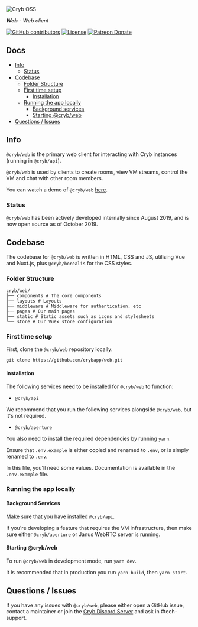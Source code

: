 ![Cryb OSS](.github/web-icon.png "@cryb/web Logo")

_**Web** - Web client_

[![GitHub contributors](https://img.shields.io/github/contributors/crybapp/web)](https://github.com/crybapp/web/graphs/contributors) [![License](https://img.shields.io/github/license/crybapp/web)](https://github.com/crybapp/web/blob/master/LICENSE) [![Patreon Donate](https://img.shields.io/badge/donate-Patreon-red.svg)](https://patreon.com/cryb)

## Docs

* [Info](#info)
  * [Status](#status)
* [Codebase](#codebase)
    * [Folder Structure](#folder-structure)
    * [First time setup](#first-time-setup)
        * [Installation](#installation)
    * [Running the app locally](#running-the-app-locally)
        * [Background services](#background-services)
        * [Starting @cryb/web](#starting-@cryb/web)
* [Questions / Issues](#questions--issues)

## Info

`@cryb/web` is the primary web client for interacting with Cryb instances (running in `@cryb/api`).

`@cryb/web` is used by clients to create rooms, view VM streams, control the VM and chat with other room members.

You can watch a demo of `@cryb/web` [here](https://youtu.be/pGNMZ98RwZY).

### Status

`@cryb/web` has been actively developed internally since August 2019, and is now open source as of October 2019.

## Codebase

The codebase for `@cryb/web` is written in HTML, CSS and JS, utilising Vue and Nuxt.js, plus `@cryb/borealis` for the CSS styles.

### Folder Structure

```
cryb/web/
├── components # The core components
├── layouts # Layouts
├── middleware # Middleware for authentication, etc
├── pages # Our main pages
├── static # Static assets such as icons and stylesheets
└── store # Our Vuex store configuration
```

### First time setup

First, clone the `@cryb/web` repository locally:

```
git clone https://github.com/crybapp/web.git
```

#### Installation

The following services need to be installed for `@cryb/web` to function:

* `@cryb/api`

We recommend that you run the following services alongside `@cryb/web`, but it's not required.

* `@cryb/aperture`

You also need to install the required dependencies by running `yarn`.

Ensure that `.env.example` is either copied and renamed to `.env`, or is simply renamed to `.env`.

In this file, you'll need some values. Documentation is available in the `.env.example` file.

### Running the app locally

#### Background Services

Make sure that you have installed `@cryb/api`.

If you're developing a feature that requires the VM infrastructure, then make sure either `@cryb/aperture` or Janus WebRTC server is running.

#### Starting @cryb/web

To run `@cryb/web` in development mode, run `yarn dev`.

It is recommended that in production you run `yarn build`, then `yarn start`.

## Questions / Issues

If you have any issues with `@cryb/web`, please either open a GitHub issue, contact a maintainer or join the [Cryb Discord Server](https://discord.gg/xdhEgD5) and ask in #tech-support.
